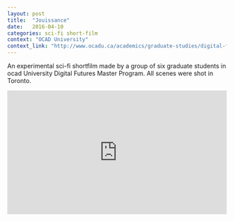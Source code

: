 ```yaml
---
layout: post
title:  "Jouissance"
date:   2016-04-10
categories: sci-fi short-film
context: "OCAD University"
context_link: "http://www.ocadu.ca/academics/graduate-studies/digital-futures.htm"
---
```


An experimental sci-fi shortfilm made by a group of six graduate students in <span class="post-smcps">ocad</span> University Digital Futures Master Program. All scenes were shot in Toronto.

<div style="position:relative;height:0;padding-bottom:56.25%"><iframe src="https://www.youtube.com/embed/HCAReeUCtdg?ecver=2" width="640" height="360" frameborder="0" style="position:absolute;width:100%;height:100%;left:0" allowfullscreen></iframe></div>